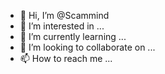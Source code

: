 - 👋 Hi, I’m @Scammind
- 👀 I’m interested in ...
- 🌱 I’m currently learning ...
- 💞️ I’m looking to collaborate on ...
- 📫 How to reach me ...

<!---
Scammind/Scammind is a ✨ special ✨ repository because its `README.md` (this file) appears on your GitHub profile.
You can click the Preview link to take a look at your changes.
--->

